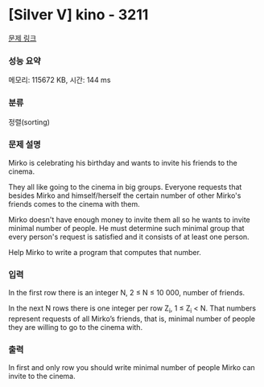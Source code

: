 # [Silver V] kino - 3211 

[문제 링크](https://www.acmicpc.net/problem/3211) 

### 성능 요약

메모리: 115672 KB, 시간: 144 ms

### 분류

정렬(sorting)

### 문제 설명

<p>Mirko is celebrating his birthday and wants to invite his friends to the cinema.</p>

<p>They all like going to the cinema in big groups. Everyone requests that besides Mirko and himself/herself the certain number of other Mirko's friends comes to the cinema with them.</p>

<p>Mirko doesn't have enough money to invite them all so he wants to invite minimal number of people. He must determine such minimal group that every person's request is satisfied and it consists of at least one person.</p>

<p>Help Mirko to write a program that computes that number.</p>

### 입력 

 <p>In the first row there is an integer N, 2 ≤ N ≤ 10 000, number of friends.</p>

<p>In the next N rows there is one integer per row Z<sub>i</sub>, 1 ≤ Z<sub>i</sub> < N. That numbers represent requests of all Mirko’s friends, that is, minimal number of people they are willing to go to the cinema with.</p>

### 출력 

 <p>In first and only row you should write minimal number of people Mirko can invite to the cinema.</p>

